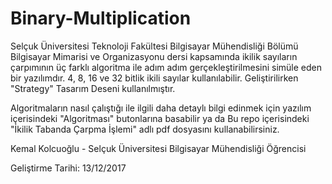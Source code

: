 # Binary-Multiplication

Selçuk Üniversitesi Teknoloji Fakültesi Bilgisayar Mühendisliği Bölümü Bilgisayar Mimarisi ve Organizasyonu dersi kapsamında ikilik sayıların çarpımının üç farklı algoritma ile adım adım gerçekleştirilmesini simüle eden bir yazılımdır. 4, 8, 16 ve 32 bitlik ikili sayılar kullanılabilir.
Geliştirilirken "Strategy" Tasarım Deseni kullanılmıştır.

Algoritmaların nasıl çalıştığı ile ilgili daha detaylı bilgi edinmek için yazılım içerisindeki "Algoritması" butonlarına basabilir ya da Bu repo içerisindeki "İkilik Tabanda Çarpma İşlemi" adlı pdf dosyasını kullanabilirsiniz.

Kemal Kolcuoğlu - Selçuk Üniversitesi Bilgisayar Mühendisliği Öğrencisi


Geliştirme Tarihi: 13/12/2017

